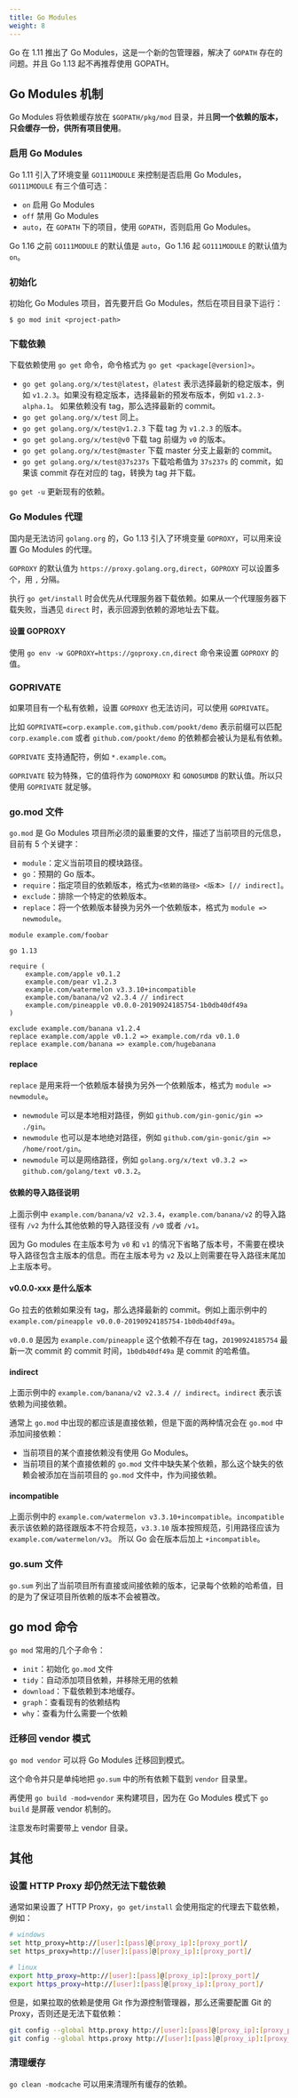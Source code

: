 ```yaml
---
title: Go Modules
weight: 8
---
```


Go 在 1.11 推出了 Go Modules，这是一个新的包管理器，解决了 `GOPATH` 存在的问题。并且 Go 1.13 起不再推荐使用 GOPATH。

## Go Modules 机制

Go Modules 将依赖缓存放在 `$GOPATH/pkg/mod` 目录，并且**同一个依赖的版本，只会缓存一份，供所有项目使用**。

### 启用 Go Modules

Go 1.11 引入了环境变量 `GO111MODULE` 来控制是否启用 Go Modules，`GO111MODULE` 有三个值可选：

- `on` 启用 Go Modules
- `off` 禁用 Go Modules
- `auto`，在 `GOPATH` 下的项目，使用 `GOPATH`，否则启用 Go Modules。

Go 1.16 之前 `GO111MODULE` 的默认值是 `auto`，Go 1.16 起 `GO111MODULE` 的默认值为 `on`。

### 初始化

初始化 Go Modules 项目，首先要开启 Go Modules，然后在项目目录下运行：

```
$ go mod init <project-path>
```

### 下载依赖

下载依赖使用 `go get` 命令，命令格式为 `go get <package[@version]>`。

- `go get golang.org/x/test@latest`，`@latest` 表示选择最新的稳定版本，例如 `v1.2.3`。如果没有稳定版本，选择最新的预发布版本，例如 `v1.2.3-alpha.1`。
如果依赖没有 tag，那么选择最新的 commit。
- `go get golang.org/x/test` 同上。
- `go get golang.org/x/test@v1.2.3` 下载 tag 为 `v1.2.3` 的版本。
- `go get golang.org/x/test@v0` 下载 tag 前缀为 `v0` 的版本。
- `go get golang.org/x/test@master` 下载 master 分支上最新的 commit。
- `go get golang.org/x/test@37s237s` 下载哈希值为 `37s237s` 的 commit，如果该 commit 存在对应的 tag，转换为 tag 并下载。

`go get -u` 更新现有的依赖。

### Go Modules 代理

国内是无法访问 `golang.org` 的，Go 1.13 引入了环境变量 `GOPROXY`，可以用来设置 Go Modules 的代理。

`GOPROXY` 的默认值为 `https://proxy.golang.org,direct`，`GOPROXY` 可以设置多个，用 `,` 分隔。

执行 `go get/install` 时会优先从代理服务器下载依赖。如果从一个代理服务器下载失败，当遇见 `direct` 时，表示回源到依赖的源地址去下载。

#### 设置 GOPROXY

使用 `go env -w GOPROXY=https://goproxy.cn,direct` 命令来设置 `GOPROXY` 的值。

### GOPRIVATE

如果项目有一个私有依赖，设置 `GOPROXY` 也无法访问，可以使用 `GOPRIVATE`。

比如 `GOPRIVATE=corp.example.com,github.com/pookt/demo` 表示前缀可以匹配 `corp.example.com` 或者 `github.com/pookt/demo` 的依赖都会被认为是私有依赖。

`GOPRIVATE` 支持通配符，例如 `*.example.com`。

`GOPRIVATE` 较为特殊，它的值将作为 `GONOPROXY` 和 `GONOSUMDB` 的默认值。所以只使用 `GOPRIVATE` 就足够。

### go.mod 文件

`go.mod` 是 Go Modules 项目所必须的最重要的文件，描述了当前项目的元信息，目前有 5 个关键字：

- `module`：定义当前项目的模块路径。
- `go`：预期的 Go 版本。
- `require`：指定项目的依赖版本，格式为`<依赖的路径> <版本> [// indirect]`。
- `exclude`：排除一个特定的依赖版本。
- `replace`：将一个依赖版本替换为另外一个依赖版本，格式为 `module => newmodule`。

```
module example.com/foobar

go 1.13

require (
    example.com/apple v0.1.2
    example.com/pear v1.2.3
    example.com/watermelon v3.3.10+incompatible
    example.com/banana/v2 v2.3.4 // indirect
    example.com/pineapple v0.0.0-20190924185754-1b0db40df49a
)

exclude example.com/banana v1.2.4
replace example.com/apple v0.1.2 => example.com/rda v0.1.0 
replace example.com/banana => example.com/hugebanana
```

#### replace

`replace` 是用来将一个依赖版本替换为另外一个依赖版本，格式为 `module => newmodule`。

- `newmodule` 可以是本地相对路径，例如 `github.com/gin-gonic/gin => ./gin`。
- `newmodule` 也可以是本地绝对路径，例如 `github.com/gin-gonic/gin => /home/root/gin`。
- `newmodule` 可以是网络路径，例如 `golang.org/x/text v0.3.2 => github.com/golang/text v0.3.2`。

#### 依赖的导入路径说明

上面示例中 `example.com/banana/v2 v2.3.4`，`example.com/banana/v2` 的导入路径有 `/v2` 为什么其他依赖的导入路径没有 `/v0` 或者 `/v1`。

因为 Go modules 在主版本号为 `v0` 和 `v1` 的情况下省略了版本号，不需要在模块导入路径包含主版本的信息。而在主版本号为 `v2` 及以上则需要在导入路径末尾加上主版本号。

#### v0.0.0-xxx 是什么版本

Go 拉去的依赖如果没有 tag，那么选择最新的 commit。例如上面示例中的 `example.com/pineapple v0.0.0-20190924185754-1b0db40df49a`。

`v0.0.0` 是因为 `example.com/pineapple` 这个依赖不存在 tag，`20190924185754` 最新一次 commit 的 commit 时间，`1b0db40df49a` 是 commit 的哈希值。

#### indirect 

上面示例中的 `example.com/banana/v2 v2.3.4 // indirect`。`indirect` 表示该依赖为间接依赖。

通常上 `go.mod` 中出现的都应该是直接依赖，但是下面的两种情况会在 `go.mod` 中添加间接依赖：

- 当前项目的某个直接依赖没有使用 Go Modules。
- 当前项目的某个直接依赖的 `go.mod` 文件中缺失某个依赖，那么这个缺失的依赖会被添加在当前项目的 `go.mod` 文件中，作为间接依赖。  

#### incompatible

上面示例中的 `example.com/watermelon v3.3.10+incompatible`。`incompatible` 表示该依赖的路径跟版本不符合规范，`v3.3.10` 版本按照规范，引用路径应该为 `example.com/watermelon/v3`。
所以 Go 会在版本后加上 `+incompatible`。


### go.sum 文件

`go.sum` 列出了当前项目所有直接或间接依赖的版本，记录每个依赖的哈希值，目的是为了保证项目所依赖的版本不会被篡改。


## go mod 命令

`go mod` 常用的几个子命令：

- `init`：初始化 `go.mod` 文件
- `tidy`：自动添加项目依赖，并移除无用的依赖
- `download`：下载依赖到本地缓存。
- `graph`：查看现有的依赖结构
- `why`：查看为什么需要一个依赖


### 迁移回 vendor 模式

`go mod vendor` 可以将 Go Modules 迁移回到模式。

这个命令并只是单纯地把 `go.sum` 中的所有依赖下载到 `vendor` 目录里。

再使用 `go build -mod=vendor` 来构建项目，因为在 Go Modules 模式下 `go build` 是屏蔽 vendor 机制的。

注意发布时需要带上 vendor 目录。

## 其他

### 设置 HTTP Proxy 却仍然无法下载依赖

通常如果设置了 HTTP Proxy，`go get/install` 会使用指定的代理去下载依赖，例如：

```bash
# windows
set http_proxy=http://[user]:[pass]@[proxy_ip]:[proxy_port]/
set https_proxy=http://[user]:[pass]@[proxy_ip]:[proxy_port]/

# linux
export http_proxy=http://[user]:[pass]@[proxy_ip]:[proxy_port]/
export https_proxy=http://[user]:[pass]@[proxy_ip]:[proxy_port]/
```

但是，如果拉取的依赖是使用 Git 作为源控制管理器，那么还需要配置 Git 的 Proxy，否则还是无法下载依赖：

```bash
git config --global http.proxy http://[user]:[pass]@[proxy_ip]:[proxy_port]/
git config --global https.proxy http://[user]:[pass]@[proxy_ip]:[proxy_port]/
```

### 清理缓存

`go clean -modcache` 可以用来清理所有缓存的依赖。
